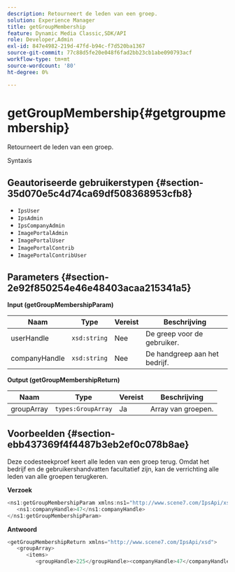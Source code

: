 ```yaml
---
description: Retourneert de leden van een groep.
solution: Experience Manager
title: getGroupMembership
feature: Dynamic Media Classic,SDK/API
role: Developer,Admin
exl-id: 847e4982-219d-47fd-b94c-f7d520ba1367
source-git-commit: 77c88d5fe20e048f6fad2bb23cb1abe090793acf
workflow-type: tm+mt
source-wordcount: '80'
ht-degree: 0%

---
```


# getGroupMembership{#getgroupmembership}

Retourneert de leden van een groep.

Syntaxis

## Geautoriseerde gebruikerstypen {#section-35d070e5c4d74ca69df508368953cfb8}

* `IpsUser`
* `IpsAdmin`
* `IpsCompanyAdmin`
* `ImagePortalAdmin`
* `ImagePortalUser`
* `ImagePortalContrib`
* `ImagePortalContribUser`

## Parameters {#section-2e92f850254e46e48403acaa215341a5}

**Input (getGroupMembershipParam)**

| Naam | Type | Vereist | Beschrijving |
|---|---|---|---|
| userHandle | `xsd:string` | Nee | De greep voor de gebruiker. |
| companyHandle | `xsd:string` | Nee | De handgreep aan het bedrijf. |

**Output (getGroupMembershipReturn)**

| Naam | Type | Vereist | Beschrijving |
|---|---|---|---|
| groupArray | `types:GroupArray` | Ja | Array van groepen. |

## Voorbeelden {#section-ebb437369f4f4487b3eb2ef0c078b8ae}

Deze codesteekproef keert alle leden van een groep terug. Omdat het bedrijf en de gebruikershandvatten facultatief zijn, kan de verrichting alle leden van alle groepen terugkeren.

**Verzoek**

```java
<ns1:getGroupMembershipParam xmlns:ns1="http://www.scene7.com/IpsApi/xsd">
   <ns1:companyHandle>47</ns1:companyHandle>
</ns1:getGroupMembershipParam>
```

**Antwoord**

```java
<getGroupMembershipReturn xmlns="http://www.scene7.com/IpsApi/xsd">
   <groupArray>
      <items>
         <groupHandle>225</groupHandle><companyHandle>47</companyHandle><name>MyGroup</name><isSystemDefined>false</isSystemDefined></items></groupArray></getGroupMembershipReturn>
```
